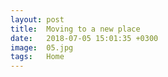 ```yaml
---
layout: post
title:  Moving to a new place
date:   2018-07-05 15:01:35 +0300
image:  05.jpg
tags:   Home
---
```

